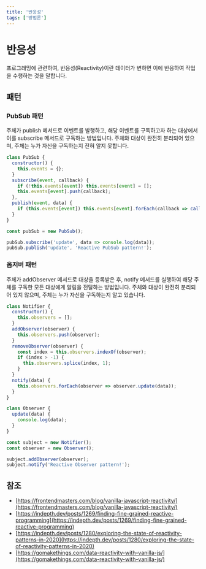 ```yaml
---
title: '반응성'
tags: ['방법론']
---
```


# 반응성

프로그래밍에 관련하여, 반응성(Reactivity)이란 데이터가 변하면 이에 반응하여 작업을 수행하는 것을 말합니다.

## 패턴

### PubSub 패턴

주체가 publish 메서드로 이벤트를 발행하고, 해당 이벤트를 구독하고자 하는 대상에서 이를 subscribe 메서드로 구독하는 방법입니다. 주체와 대상이 완전히 분리되어 있으며, 주체는 누가 자신을 구독하는지 전혀 알지 못합니다.

```javascript
class PubSub {
  constructor() {
    this.events = {};
  }
  subscribe(event, callback) {
    if (!this.events[event]) this.events[event] = [];
    this.events[event].push(callback);
  },
  publish(event, data) {
    if (this.events[event]) this.events[event].forEach(callback => callback(data));
  }
}

const pubSub = new PubSub();

pubSub.subscribe('update', data => console.log(data));
pubSub.publish('update', 'Reactive PubSub pattern!');
```

### 옵저버 패턴

주체가 addObserver 메서드로 대상을 등록받은 후, notify 메서드를 실행하여 해당 주체를 구독한 모든 대상에게 알림을 전달하는 방법입니다. 주체와 대상이 완전히 분리되어 있지 않으며, 주체는 누가 자신을 구독하는지 알고 있습니다.

```javascript
class Notifier {
  constructor() {
    this.observers = [];
  }
  addObserver(observer) {
    this.observers.push(observer);
  }
  removeObserver(observer) {
    const index = this.observers.indexOf(observer);
    if (index > -1) {
      this.observers.splice(index, 1);
    }
  }
  notify(data) {
    this.observers.forEach(observer => observer.update(data));
  }
}

class Observer {
  update(data) {
    console.log(data);
  }
}

const subject = new Notifier();
const observer = new Observer();

subject.addObserver(observer);
subject.notify('Reactive Observer pattern!');
```

## 참조

* [https://frontendmasters.com/blog/vanilla-javascript-reactivity/](https://frontendmasters.com/blog/vanilla-javascript-reactivity/)
* [https://indepth.dev/posts/1269/finding-fine-grained-reactive-programming](https://indepth.dev/posts/1269/finding-fine-grained-reactive-programming)
* [https://indepth.dev/posts/1280/exploring-the-state-of-reactivity-patterns-in-2020](https://indepth.dev/posts/1280/exploring-the-state-of-reactivity-patterns-in-2020)
* [https://gomakethings.com/data-reactivity-with-vanilla-js/](https://gomakethings.com/data-reactivity-with-vanilla-js/)
